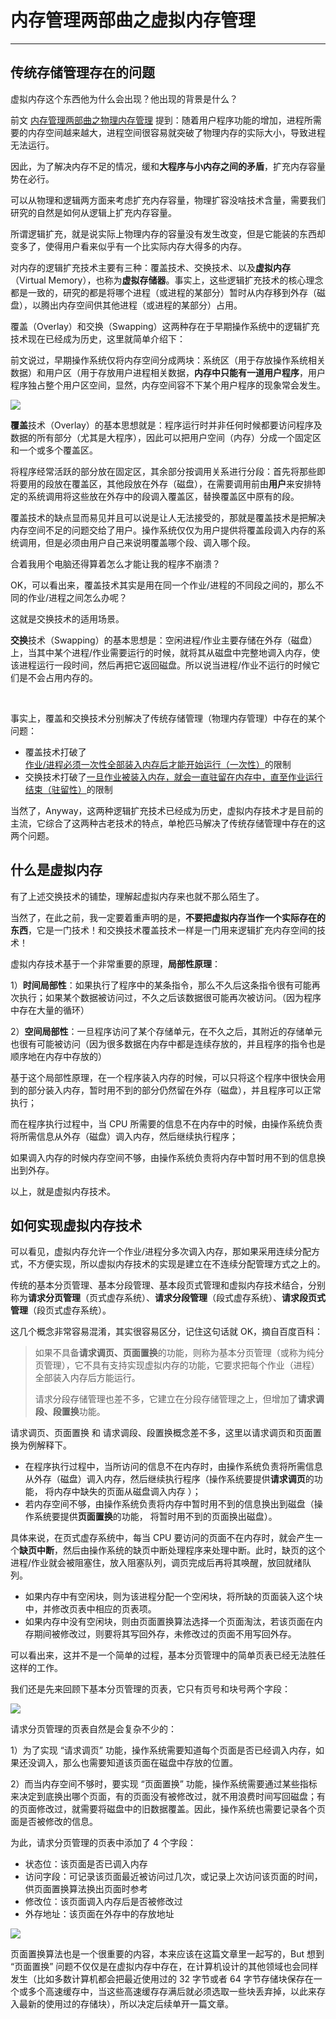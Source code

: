 # 内存管理两部曲之虚拟内存管理

---

## 传统存储管理存在的问题

虚拟内存这个东西他为什么会出现？他出现的背景是什么？

前文 [内存管理两部曲之物理内存管理](https://mp.weixin.qq.com/s/DJ5K_HJ5pn3K3W52_dURsw) 提到：随着用户程序功能的增加，进程所需要的内存空间越来越大，进程空间很容易就突破了物理内存的实际大小，导致进程无法运行。

因此，为了解决内存不足的情况，缓和**大程序与小内存之间的矛盾**，扩充内存容量势在必行。

可以从物理和逻辑两方面来考虑扩充内存容量，物理扩容没啥技术含量，需要我们研究的自然是如何从逻辑上扩充内存容量。

所谓逻辑扩充，就是说实际上物理内存的容量没有发生改变，但是它能装的东西却变多了，使得用户看来似乎有一个比实际内存大得多的内存。

对内存的逻辑扩充技术主要有三种：覆盖技术、交换技术、以及**虚拟内存**（Virtual Memory），也称为**虚拟存储器**。事实上，这些逻辑扩充技术的核心理念都是一致的，研究的都是将哪个进程（或进程的某部分）暂时从内存移到外存（磁盘），以腾出内存空间供其他进程（或进程的某部分）占用。

覆盖（Overlay）和交换（Swapping）这两种存在于早期操作系统中的逻辑扩充技术现在已经成为历史，这里就简单介绍下：

前文说过，早期操作系统仅将内存空间分成两块：系统区（用于存放操作系统相关数据）和用户区（用于存放用户进程相关数据，**内存中只能有一道用户程序**，用户程序独占整个用户区空间，显然，内存空间容不下某个用户程序的现象常会发生。

![](https://gitee.com/veal98/images/raw/master/img/20210521212600.png)

**覆盖**技术（Overlay）的基本思想就是：程序运行时并非任何时候都要访问程序及数据的所有部分（尤其是大程序），因此可以把用户空间（内存）分成一个固定区和一个或多个覆盖区。

将程序经常活跃的部分放在固定区，其余部分按调用关系进行分段：首先将那些即将要用的段放在覆盖区，其他段放在外存（磁盘），在需要调用前由**用户**来安排特定的系统调用将这些放在外存中的段调入覆盖区，替换覆盖区中原有的段。

覆盖技术的缺点显而易见并且可以说是让人无法接受的，那就是覆盖技术是把解决内存空间不足的问题交给了用户。操作系统仅仅为用户提供将覆盖段调入内存的系统调用，但是必须由用户自己来说明覆盖哪个段、调入哪个段。

合着我用个电脑还得算着怎么才能让我的程序不崩溃？

OK，可以看出来，覆盖技术其实是用在同一个作业/进程的不同段之间的，那么不同的作业/进程之间怎么办呢？

这就是交换技术的适用场景。

**交换**技术（Swapping）的基本思想是：空闲进程/作业主要存储在外存（磁盘）上，当其中某个进程/作业需要运行的时候，就将其从磁盘中完整地调入内存，使该进程运行一段时间，然后再把它返回磁盘。所以说当进程/作业不运行的时候它们是不会占用内存的。

<br>

事实上，覆盖和交换技术分别解决了传统存储管理（物理内存管理）中存在的某个问题：

- 覆盖技术打破了<u>作业/进程必须一次性全部装入内存后才能开始运行（一次性）</u>的限制
- 交换技术打破了<u>一旦作业被装入内存，就会一直驻留在内存中，直至作业运行结束（驻留性）</u>的限制

当然了，Anyway，这两种逻辑扩充技术已经成为历史，虚拟内存技术才是目前的主流，它综合了这两种古老技术的特点，单枪匹马解决了传统存储管理中存在的这两个问题。

## 什么是虚拟内存

有了上述交换技术的铺垫，理解起虚拟内存来也就不那么陌生了。

当然了，在此之前，我一定要着重声明的是，**不要把虚拟内存当作一个实际存在的东西**，它是一门技术！和交换技术覆盖技术一样是一门用来逻辑扩充内存空间的技术！

虚拟内存技术基于一个非常重要的原理，**局部性原理**：

1）**时间局部性**：如果执行了程序中的某条指令，那么不久后这条指令很有可能再次执行；如果某个数据被访问过，不久之后该数据很可能再次被访问。（因为程序中存在大量的循环）

2）**空间局部性**：一旦程序访问了某个存储单元，在不久之后，其附近的存储单元也很有可能被访问（因为很多数据在内存中都是连续存放的，并且程序的指令也是顺序地在内存中存放的）

基于这个局部性原理，在一个程序装入内存的时候，可以只将这个程序中很快会用到的部分装入内存，暂时用不到的部分仍然留在外存（磁盘），并且程序可以正常执行；

而在程序执行过程中，当 CPU 所需要的信息不在内存中的时候，由操作系统负责将所需信息从外存（磁盘）调入内存，然后继续执行程序；

如果调入内存的时候内存空间不够，由操作系统负责将内存中暂时用不到的信息换出到外存。

以上，就是虚拟内存技术。

## 如何实现虚拟内存技术

可以看见，虚拟内存允许一个作业/进程分多次调入内存，那如果采用连续分配方式，不方便实现，所以虚拟内存技术的实现是建立在不连续分配管理方式之上的。

传统的基本分页管理、基本分段管理、基本段页式管理和虚拟内存技术结合，分别称为**请求分页管理**（页式虚存系统）、**请求分段管理**（段式虚存系统）、**请求段页式管理**（段页式虚存系统）。

这几个概念非常容易混淆，其实很容易区分，记住这句话就 OK，摘自百度百科：

> 如果不具备**请求调页、页面置换**的功能，则称为基本分页管理（或称为纯分页管理），它不具有支持实现虚拟内存的功能，它要求把每个作业（进程）全部装入内存后方能运行。
>
> 请求分段存储管理也差不多，它建立在分段存储管理之上，但增加了**请求调段、段置换**功能。

请求调页、页面置换 和 请求调段、段置换概念差不多，这里以请求调页和页面置换为例解释下。

- 在程序执行过程中，当所访问的信息不在内存时，由操作系统负责将所需信息从外存（磁盘）调入内存，然后继续执行程序（操作系统要提供**请求调页**的功能， 将内存中缺失的页面从磁盘调入内存 ）；
- 若内存空间不够，由操作系统负责将内存中暂时用不到的信息换出到磁盘（操作系统要提供**页面置换**的功能， 将暂时用不到的页面换出磁盘）。

具体来说，在页式虚存系统中，每当 CPU 要访问的页面不在内存时，就会产生一个**缺页中断**，然后由操作系统的缺页中断处理程序来处理中断。此时，缺页的这个进程/作业就会被阻塞住，放入阻塞队列，调页完成后再将其唤醒，放回就绪队列。

- 如果内存中有空闲块，则为该进程分配一个空闲块，将所缺的页面装入这个块中，并修改页表中相应的页表项。
- 如果内存中没有空闲块，则由页面置换算法选择一个页面淘汰，若该页面在内存期间被修改过，则要将其写回外存，未修改过的页面不用写回外存。

可以看出来，这并不是一个简单的过程，基本分页管理中的简单页表已经无法胜任这样的工作。

我们还是先来回顾下基本分页管理的页表，它只有页号和块号两个字段：

![](https://gitee.com/veal98/images/raw/master/img/20210529173005.png)

请求分页管理的页表自然是会复杂不少的：

1）为了实现 “请求调页” 功能，操作系统需要知道每个页面是否已经调入内存，如果还没调入，那么也需要知道该页面在磁盘中存放的位置。

2）而当内存空间不够时，要实现 “页面置换” 功能，操作系统需要通过某些指标来决定到底换出哪个页面，有的页面没有被修改过，就不用浪费时间写回磁盘；有的页面修改过，就需要将磁盘中的旧数据覆盖。因此，操作系统也需要记录各个页面是否被修改的信息。

为此，请求分页管理的页表中添加了 4 个字段：

- 状态位：该页面是否已调入内存
- 访问字段：可记录该页面最近被访问过几次，或记录上次访问该页面的时间，供页面置换算法换出页面时参考
- 修改位：该页面调入内存后是否被修改过
- 外存地址：该页面在外存中的存放地址

![](https://gitee.com/veal98/images/raw/master/img/20210529174704.png)

页面置换算法也是一个很重要的内容，本来应该在这篇文章里一起写的，But 想到 “页面置换” 问题不仅仅是在虚拟内存中存在，在计算机设计的其他领域也会同样发生（比如多数计算机都会把最近使用过的 32 字节或者 64 字节存储块保存在一个或多个高速缓存中，当这些高速缓存存满后就必须选取一些块丢弃掉，以此来存入最新的使用过的存储块），所以决定后续单开一篇文章。



